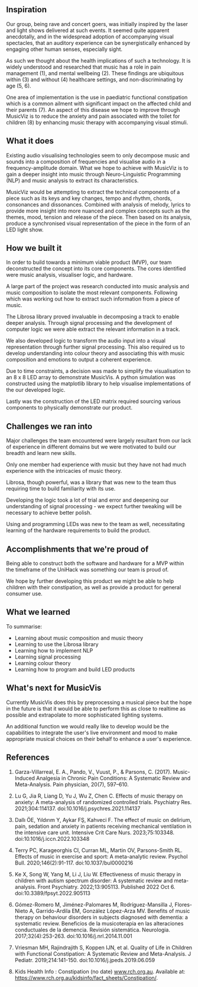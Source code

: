 ## Inspiration

Our group, being rave and concert goers, was initially inspired by the laser and light shows delivered at such events. It seemed quite apparent anecdotally, and in the widespread adoption of accompanying visual spectacles, that an auditory experience can be synergistically enhanced by engaging other human senses, especially sight.

As such we thought about the health implications of such a technology. It is widely understood and researched that music has a role in pain management (1), and mental wellbeing (2). These findings are ubiquitous within (3)  and without (4) healthcare settings, and non-discriminating by age (5, 6). 

One area of implementation is the use in paediatric functional constipation which is a common ailment with significant impact on the affected child and their parents (7). An aspect of this disease we hope to improve through MusicViz is to reduce the anxiety and pain associated with the toilet for children (8) by enhancing music therapy with accompanying visual stimuli. 

## What it does

Existing audio visualising technologies seem to only decompose music and sounds into a composition of frequencies and visualise audio in a frequency-amplitude domain. What we hope to achieve with MusicViz is to gain a deeper insight into music through Neuro-Linguistic Programming (NLP) and music analysis to extract its characteristics.

MusicViz would be attempting to extract the technical components of a piece such as its keys and key changes, tempo and rhythm, chords, consonances and dissonances. Combined with analysis of melody, lyrics to provide more insight into more nuanced and complex concepts such as the themes, mood, tension and release of the piece. Then based on its analysis, produce a synchronised visual representation of the piece in the form of an LED light show. 

## How we built it

In order to build towards a minimum viable product (MVP), our team deconstructed the concept into its core components. The cores identified were music analysis, visualiser logic, and hardware.

A large part of the project was research conducted into music analysis and music composition to isolate the most relevant components. Following which was working out how to extract such information from a piece of music.

The Librosa library proved invaluable in decomposing a track to enable deeper analysis. Through signal processing and the development of computer logic we were able extract the relevant information in a track.

We also developed logic to transform the audio input into a visual representation through further signal processing. This also required us to develop understanding into colour theory and associating this with music composition and emotions to output a coherent experience. 

Due to time constraints, a decision was made to simplify the visualisation to an 8 x 8 LED array to demonstrate MusicVis. A python simulation was constructed using the matplotlib library to help visualise implementations of the our developed logic. 

Lastly was the construction of the LED matrix required sourcing various components to physically demonstrate our product.

## Challenges we ran into

Major challenges the team encountered were largely resultant from our lack of experience in different domains but we were motivated to build our breadth and learn new skills. 

Only one member had experience with music but they have not had much experience with the intricacies of music theory. 

Librosa, though powerful, was a library that was new to the team thus requiring time to build familiarity with its use.

Developing the logic took a lot of trial and error and deepening our understanding of signal processing - we expect further tweaking will be necessary to achieve better polish.

Using and programming LEDs was new to the team as well, necessitating learning of the hardware requirements to build the product.

## Accomplishments that we're proud of

Being able to construct both the software and hardware for a MVP within the timeframe of the UniHack was something our team is proud of.

We hope by further developing this product we might be able to help children with their constipation, as well as provide a product for general consumer use.

## What we learned

To summarise:

- Learning about music composition and music theory
- Learning to use the Librosa library
- Learning how to implement NLP
- Learning signal processing
- Learning colour theory 
- Learning how to program and build LED products

## What's next for MusicVis

Currently MusicVis does this by preprocessing a musical piece but the hope in the future is that it would be able to perform this as close to realtime as possible and extrapolate to more sophisticated lighting systems.

An additional function we would really like to develop would be the capabilities to integrate the user's live environment and mood to make appropriate musical choices on their behalf to enhance a user's experience.

## References
1. Garza-Villarreal, E. A., Pando, V., Vuust, P., & Parsons, C. (2017). Music-Induced Analgesia in Chronic Pain Conditions: A Systematic Review and Meta-Analysis. Pain physician, 20(7), 597–610.

1. Lu G, Jia R, Liang D, Yu J, Wu Z, Chen C. Effects of music therapy on anxiety: A meta-analysis of randomized controlled trials. Psychiatry Res. 2021;304:114137. doi:10.1016/j.psychres.2021.114137

1. Dallı ÖE, Yıldırım Y, Aykar FŞ, Kahveci F. The effect of music on delirium, pain, sedation and anxiety in patients receiving mechanical ventilation in the intensive care unit. Intensive Crit Care Nurs. 2023;75:103348. doi:10.1016/j.iccn.2022.103348

1. Terry PC, Karageorghis CI, Curran ML, Martin OV, Parsons-Smith RL. Effects of music in exercise and sport: A meta-analytic review. Psychol Bull. 2020;146(2):91-117. doi:10.1037/bul0000216

1. Ke X, Song W, Yang M, Li J, Liu W. Effectiveness of music therapy in children with autism spectrum disorder: A systematic review and meta-analysis. Front Psychiatry. 2022;13:905113. Published 2022 Oct 6. doi:10.3389/fpsyt.2022.905113

1. Gómez-Romero M, Jiménez-Palomares M, Rodríguez-Mansilla J, Flores-Nieto A, Garrido-Ardila EM, González López-Arza MV. Benefits of music therapy on behaviour disorders in subjects diagnosed with dementia: a systematic review. Beneficios de la musicoterapia en las alteraciones conductuales de la demencia. Revisión sistemática. Neurologia. 2017;32(4):253-263. doi:10.1016/j.nrl.2014.11.001

1. Vriesman MH, Rajindrajith S, Koppen IJN, et al. Quality of Life in Children with Functional Constipation: A Systematic Review and Meta-Analysis. J Pediatr. 2019;214:141-150. doi:10.1016/j.jpeds.2019.06.059

1. Kids Health Info : Constipation (no date) www.rch.org.au. Available at: https://www.rch.org.au/kidsinfo/fact_sheets/Constipation/.